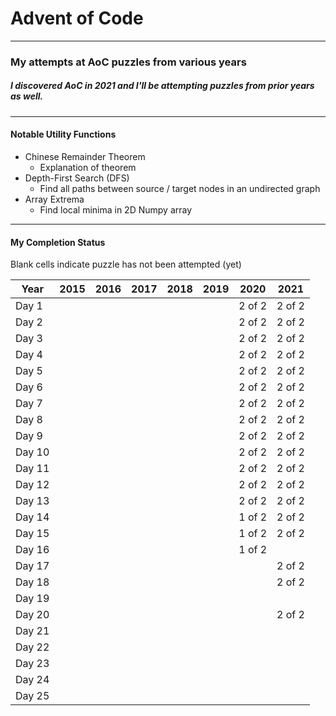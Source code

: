 # Advent of Code
---

### My attempts at AoC puzzles from various years
##### I discovered AoC in 2021 and I'll be attempting puzzles from prior years as well.

---

#### Notable Utility Functions
- Chinese Remainder Theorem
    - Explanation of theorem
- Depth-First Search (DFS)
    - Find all paths between source / target nodes in an undirected graph
- Array Extrema
    - Find local minima in 2D Numpy array
    
---

#### My Completion Status
Blank cells indicate puzzle has not been attempted (yet)

| Year | 2015 | 2016 | 2017 | 2018 | 2019 | 2020 | 2021 |
| ---- | ---- | ---- | ---- | ---- | ---- | ---- | ---- |
| Day 1 |   |  |  |  |  | 2 of 2 | 2 of 2 |
| Day 2 |  |  |  |  |  | 2 of 2 | 2 of 2 |
| Day 3 |  |  |  |  |  | 2 of 2 | 2 of 2 |
| Day 4 |  |  |  |  |  | 2 of 2 | 2 of 2 |
| Day 5 |  |  |  |  |  | 2 of 2 | 2 of 2 |
| Day 6 |  |  |  |  |  | 2 of 2 | 2 of 2 |
| Day 7 |  |  |  |  |  | 2 of 2 | 2 of 2 |
| Day 8 |  |  |  |  |  | 2 of 2 | 2 of 2 |
| Day 9 |  |  |  |  |  | 2 of 2 | 2 of 2 |
| Day 10 |  |  |  |  |  | 2 of 2 | 2 of 2 |
| Day 11 |  |  |  |  |  | 2 of 2 | 2 of 2 |
| Day 12 |  |  |  |  |  | 2 of 2 | 2 of 2 |
| Day 13 |  |  |  |  |  | 2 of 2 | 2 of 2 |
| Day 14 |  |  |  |  |  | 1 of 2 | 2 of 2 |
| Day 15 |  |  |  |  |  | 1 of 2 | 2 of 2 |
| Day 16 |  |  |  |  |  | 1 of 2 |  |
| Day 17 |  |  |  |  |  |  | 2 of 2 |
| Day 18 |  |  |  |  |  |  | 2 of 2 |
| Day 19 |  |  |  |  |  |  |  |
| Day 20 |  |  |  |  |  |  | 2 of 2 |
| Day 21 |  |  |  |  |  |  |  |
| Day 22 |  |  |  |  |  |  |  |
| Day 23 |  |  |  |  |  |  |  |
| Day 24 |  |  |  |  |  |  |  |
| Day 25 |  |  |  |  |  |  |  |

